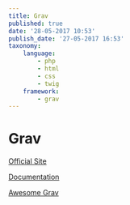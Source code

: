 ```yaml
---
title: Grav
published: true
date: '28-05-2017 10:53'
publish_date: '27-05-2017 16:53'
taxonomy:
    language:
        - php
        - html
        - css
        - twig
    framework:
        - grav
---
```


# Grav

[Official Site](https://getgrav.org/)  

[Documentation](https://learn.getgrav.org/)  

[Awesome Grav](https://github.com/getgrav/awesome-grav)

